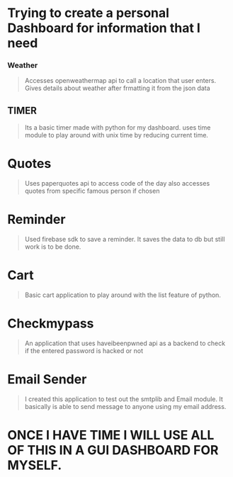 # Trying to create a personal Dashboard for information that I need

### Weather

> Accesses openweathermap api to call a location that user enters.
> Gives details about weather after frmatting it from the json data

## TIMER

> Its a basic timer made with python for my dashboard.
> uses time module to play around with unix time by reducing current time.

# Quotes

> Uses paperquotes api to access code of the day
> also accesses quotes from specific famous person if chosen

# Reminder

> Used firebase sdk to save a reminder.
> It saves the data to db but still work is to be done.

# Cart

> Basic cart application to play around with the list feature of python.

# Checkmypass

> An application that uses haveibeenpwned api as a backend to check if the entered password is hacked or not

# Email Sender

> I created this application to test out the smtplib and Email module.
> It basically is able to send message to anyone using my email address.

# ONCE I HAVE TIME I WILL USE ALL OF THIS IN A GUI DASHBOARD FOR MYSELF.
